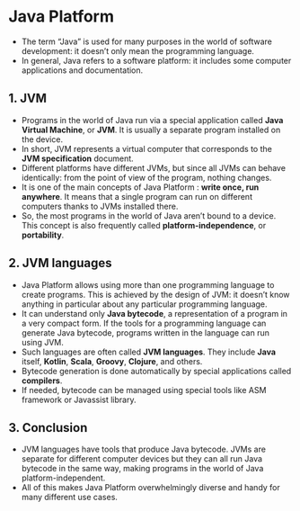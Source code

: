 # Java Platform
* The term “Java” is used for many purposes in the world of software development: it doesn’t only mean the programming language.
* In general, Java refers to a software platform: it includes some computer applications and documentation.

## 1. JVM
* Programs in the world of Java run via a special application called **Java Virtual Machine**, or **JVM**. It is usually a separate program installed on the device.
* In short, JVM represents a virtual computer that corresponds to the **JVM specification** document.
* Different platforms have different JVMs, but since all JVMs can behave identically: from the point of view of the program, nothing changes.
* It is one of the main concepts of Java Platform : **write once, run anywhere**. It means that a single program can run on different computers thanks to JVMs installed there.
* So, the most programs in the world of Java aren’t bound to a device. This concept is also frequently called **platform-independence**, or **portability**.

## 2. JVM languages
* Java Platform allows using more than one programming language to create programs. This is achieved by the design of JVM: it doesn’t know anything in particular about any particular programming language.
* It can understand only **Java bytecode**, a representation of a program in a very compact form. If the tools for a programming language can generate Java bytecode, programs written in the language can run using JVM. 
* Such languages are often called **JVM languages**. They include **Java** itself, **Kotlin**, **Scala**, **Groovy**, **Clojure**, and others.
* Bytecode generation is done automatically by special applications called **compilers**.
* If needed, bytecode can be managed using special tools like ASM framework or Javassist library.

## 3. Conclusion
* JVM languages have tools that produce Java bytecode. JVMs are separate for different computer devices but they can all run Java bytecode in the same way, making programs in the world of Java platform-independent.
* All of this makes Java Platform overwhelmingly diverse and handy for many different use cases.